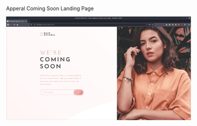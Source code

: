 Apperal Coming Soon Landing Page

![](https://raw.githubusercontent.com/codebyjustin/Frontend-Mentor-Challenges/master/Apperal%20Coming%20Soon%20Landing%20Page/r6v3gFBBuJ.gif)
